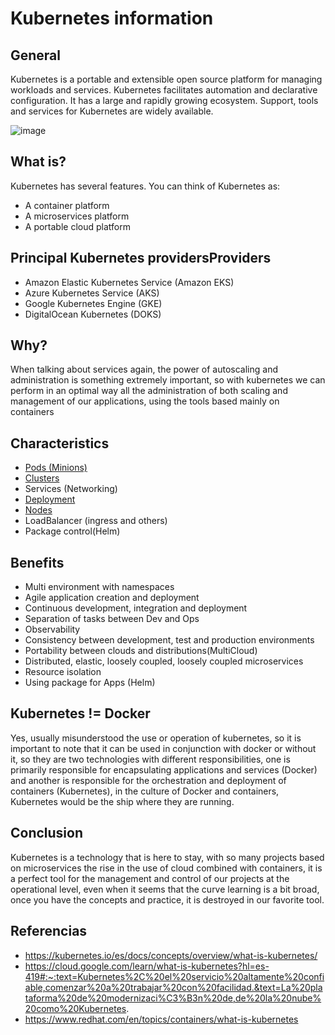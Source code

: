 # Kubernetes information

## General
Kubernetes is a portable and extensible open source platform for managing workloads and services. Kubernetes facilitates automation and declarative configuration. It has a large and rapidly growing ecosystem. Support, tools and services for Kubernetes are widely available.


![image](https://github.com/dimasx010/knowledge/assets/25352560/476f131c-6005-4c00-a7a3-6867b917e4f0)

## What is?
Kubernetes has several features. You can think of Kubernetes as:

- A container platform
- A microservices platform
- A portable cloud platform

## Principal Kubernetes providersProviders
- Amazon Elastic Kubernetes Service (Amazon EKS)
- Azure Kubernetes Service (AKS)
- Google Kubernetes Engine (GKE)
- DigitalOcean Kubernetes (DOKS)

## Why?
When talking about services again, the power of autoscaling and administration is something extremely important, so with kubernetes we can perform in an optimal way all the administration of both scaling and management of our applications, using the tools based mainly on containers

## Characteristics
- [Pods (Minions)](https://github.com/dimasx010/knowledge/blob/pods-kubernetes-profesional/DevOps/Kubernetes/Pods.md)
- [Clusters](https://github.com/dimasx010/knowledge/blob/clusters-kubernetes-profesional/DevOps/Kubernetes/Clusters.md)
- Services (Networking)
- [Deployment](https://github.com/dimasx010/knowledge/blob/nodo-kubernetes-profesional/DevOps/Kubernetes/Deployment.md)
- [Nodes](https://github.com/dimasx010/knowledge/blob/nodo-kubernetes-profesional/DevOps/Kubernetes/Nodes.md)
- LoadBalancer (ingress and others)
- Package control(Helm)

## Benefits
- Multi environment with namespaces
- Agile application creation and deployment
- Continuous development, integration and deployment
- Separation of tasks between Dev and Ops
- Observability 
- Consistency between development, test and production environments
- Portability between clouds and distributions(MultiCloud)
- Distributed, elastic, loosely coupled, loosely coupled microservices
- Resource isolation
- Using package for Apps (Helm)

## Kubernetes != Docker
Yes, usually misunderstood the use or operation of kubernetes, so it is important to note that it can be used in conjunction with docker or without it, so they are two technologies with different responsibilities, one is primarily responsible for encapsulating applications and services (Docker) and another is responsible for the orchestration and deployment of containers (Kubernetes), in the culture of Docker and containers, Kubernetes would be the ship where they are running.

## Conclusion
Kubernetes is a technology that is here to stay, with so many projects based on microservices the rise in the use of cloud combined with containers, it is a perfect tool for the management and control of our projects at the operational level, even when it seems that the curve learning is a bit broad, once you have the concepts and practice, it is destroyed in our favorite tool.

## Referencias
- https://kubernetes.io/es/docs/concepts/overview/what-is-kubernetes/
- https://cloud.google.com/learn/what-is-kubernetes?hl=es-419#:~:text=Kubernetes%2C%20el%20servicio%20altamente%20confiable,comenzar%20a%20trabajar%20con%20facilidad.&text=La%20plataforma%20de%20modernizaci%C3%B3n%20de,de%20la%20nube%20como%20Kubernetes.
- https://www.redhat.com/en/topics/containers/what-is-kubernetes